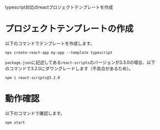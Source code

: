 typescript対応のreactプロジェクトテンプレートを作成



# プロジェクトテンプレートの作成
以下のコマンドでテンプレートを作成します。

```
npx create-react-app my-app --template typescript
```
`package.json`に記述してある`react-scripts`のバージョンが3.3.0の場合、以下のコマンドで3.2.0にダウングレードします（不具合があるため）。

```
npm i react-scripts@3.2.0
```


# 動作確認
以下のコマンドで確認します。

```
npm start
```
